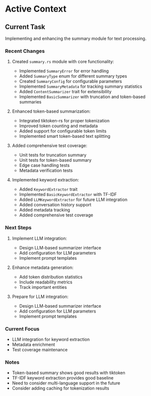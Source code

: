 # Active Context

## Current Task
Implementing and enhancing the summary module for text processing.

### Recent Changes
1. Created `summary.rs` module with core functionality:
   - Implemented `SummaryError` for error handling
   - Added `SummaryType` enum for different summary types
   - Created `SummaryConfig` for configurable parameters
   - Implemented `SummaryMetadata` for tracking summary statistics
   - Added `ContentSummarizer` trait for extensibility
   - Implemented `BasicSummarizer` with truncation and token-based summaries

2. Enhanced token-based summarization:
   - Integrated tiktoken-rs for proper tokenization
   - Improved token counting and metadata
   - Added support for configurable token limits
   - Implemented smart token-based text splitting

3. Added comprehensive test coverage:
   - Unit tests for truncation summary
   - Unit tests for token-based summary
   - Edge case handling tests
   - Metadata verification tests

4. Implemented keyword extraction:
   - Added `KeywordExtractor` trait
   - Implemented `BasicKeywordExtractor` with TF-IDF
   - Added `LLMKeywordExtractor` for future LLM integration
   - Added conversation history support
   - Added metadata tracking
   - Added comprehensive test coverage

### Next Steps
1. Implement LLM integration:
   - Design LLM-based summarizer interface
   - Add configuration for LLM parameters
   - Implement prompt templates

2. Enhance metadata generation:
   - Add token distribution statistics
   - Include readability metrics
   - Track important entities

3. Prepare for LLM integration:
   - Design LLM-based summarizer interface
   - Add configuration for LLM parameters
   - Implement prompt templates

### Current Focus
- LLM integration for keyword extraction
- Metadata enrichment
- Test coverage maintenance

### Notes
- Token-based summary shows good results with tiktoken
- TF-IDF keyword extraction provides good baseline
- Need to consider multi-language support in the future
- Consider adding caching for tokenization results
